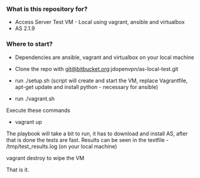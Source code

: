 
### What is this repository for? ###

* Access Server Test VM - Local using vagrant, ansible and virtualbox
* AS 2.1.9

### Where to start? ###

* Dependencies are ansible, vagrant and virtualbox on your local machine

* Clone the repo with git@bitbucket.org:jdopenvpn/as-local-test.git
* run ./setup.sh (script will create and start the VM, replace Vagrantfile, apt-get update and install python - necessary for ansible) 
* run ./vagrant.sh

Execute these commands

* vagrant up

The playbook will take a bit to run, it has to download and install AS, after that is done the tests are fast.  Results can be seen in the textfile -
/tmp/test_results.log (on your local machine)

vagrant destroy to wipe the VM

That is it.